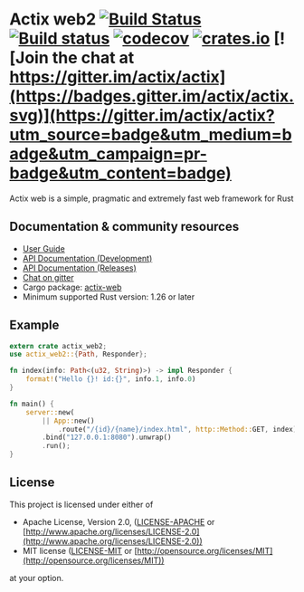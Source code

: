 # Actix web2 [![Build Status](https://travis-ci.org/actix/actix-web2.svg?branch=master)](https://travis-ci.org/actix/actix-web2) [![Build status](https://ci.appveyor.com/api/projects/status/kkdb4yce7qhm5w85/branch/master?svg=true)](https://ci.appveyor.com/project/fafhrd91/actix-web-hdy9d/branch/master) [![codecov](https://codecov.io/gh/actix/actix-web/branch/master/graph/badge.svg)](https://codecov.io/gh/actix/actix-web) [![crates.io](https://meritbadge.herokuapp.com/actix-web)](https://crates.io/crates/actix-web) [![Join the chat at https://gitter.im/actix/actix](https://badges.gitter.im/actix/actix.svg)](https://gitter.im/actix/actix?utm_source=badge&utm_medium=badge&utm_campaign=pr-badge&utm_content=badge)

Actix web is a simple, pragmatic and extremely fast web framework for Rust

## Documentation & community resources

* [User Guide](https://actix.rs/docs/)
* [API Documentation (Development)](https://actix.rs/actix-web2/actix_web2/)
* [API Documentation (Releases)](https://actix.rs/api/actix-web2/stable/actix_web2/)
* [Chat on gitter](https://gitter.im/actix/actix)
* Cargo package: [actix-web](https://crates.io/crates/actix-web2)
* Minimum supported Rust version: 1.26 or later

## Example

```rust
extern crate actix_web2;
use actix_web2::{Path, Responder};

fn index(info: Path<(u32, String)>) -> impl Responder {
    format!("Hello {}! id:{}", info.1, info.0)
}

fn main() {
    server::new(
        || App::new()
            .route("/{id}/{name}/index.html", http::Method::GET, index))
        .bind("127.0.0.1:8080").unwrap()
        .run();
}
```

## License

This project is licensed under either of

* Apache License, Version 2.0, ([LICENSE-APACHE](LICENSE-APACHE) or [http://www.apache.org/licenses/LICENSE-2.0](http://www.apache.org/licenses/LICENSE-2.0))
* MIT license ([LICENSE-MIT](LICENSE-MIT) or [http://opensource.org/licenses/MIT](http://opensource.org/licenses/MIT))

at your option.
